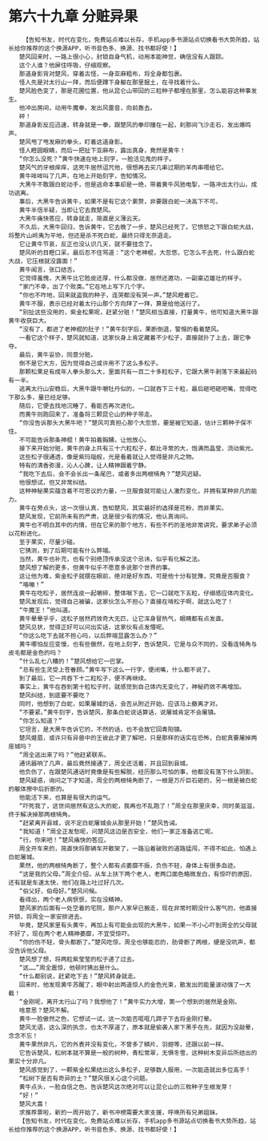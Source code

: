 # 第六十九章 分赃异果
        【告知书友，时代在变化，免费站点难以长存，手机app多书源站点切换看书大势所趋，站长给你推荐的这个换源APP，听书音色多、换源、找书都好使！】
       楚风回来时，一路上很小心，封锁自身气机，动用本能神觉，确信没有人跟踪。
       这个人谁？他屏住呼吸，仔细观察。
       那道身影背对楚风，穿着古怪，一身亚麻粗布，将全身都包裹。
       怪人先是对太行山一拜，而后便蹲下身躯在那里掘土，在寻找着什么。
       楚风脸色变了，那是花圃位置，他从昆仑山带回的三粒种子都埋在那里，怎么能容这种事发生。
       他冲出房间，动用牛魔拳，发出风雷音，向前轰去。
       砰！
       那道身影反应迅速，转身就是一拳，跟楚风的拳印撞在一起，刹那间飞沙走石，发出爆鸣声。
       楚风甩了甩发麻的拳头，盯着这道身影。
       怪人瞪圆眼睛，而后一把扯下亚麻布，露出真身，竟然是黄牛！
       “你怎么没死？”黄牛快速在地上刻字，一脸活见鬼的样子。
       楚风气的牙根痒痒，这死牛居然诅咒他，很想再去买几串过期的羊肉串喂给它。
       黄牛哞哞叫了几声，在地上开始刻字，告知情况。
       大黑牛不敢跟白蛇动手，但是逃命本事却是一绝，带着黄牛风驰电掣，一路冲出太行山，成功逃离。
       事后，大黑牛告诉黄牛，如果不是有它这个累赘，非要跟白蛇一决高下不可。
       黄牛半信半疑，当即让它去救楚风。
       大黑牛痛快答应，转身就走，简直是义薄云天。
       不久后，大黑牛回归，告诉黄牛，它去晚了一步，楚风已经死了。它愤怒之下跟白蛇大战，将整片山岭夷为平地，但还是杀不死白蛇，最终只得无奈退走。
       它让黄牛节哀，反正也没认识几天，就不要挂念了。
       楚风听的目瞪口呆，最后忍不住骂道：“这个老神棍，大忽悠，它怎么不去死，什么跟白蛇大战，它压根就没露面！”
       黄牛闻言，张口结舌。
       它觉得羞愧，大黑牛比它脸皮还厚，什么都没做，居然还邀功，一副豪迈雄壮的样子。
       “家门不幸，出了个败类。”它在地上写下几个字。
       “你也不咋地，回来就盗我的种子，连哭都没有哭一声。”楚风瞪着它。
       黄牛不服，表示已经对着太行山那个方向拜了一拜，算是给他送行了。
       “别扯这些没用的，紫金松果呢，赶紧分赃！”楚风相当直接，打量黄牛，他可知道大黑牛跟黄牛收获巨大。
       “没有了，都进了老神棍的肚子！”黄牛刻字后，果断倒退，警惕的看着楚风。
       一看它这个样子，楚风就知道，这家伙身上肯定藏着不少松子，直接就扑了上去，跟它争夺。
       最后，黄牛妥协，同意分赃。
       倒不是它大方，因为觉得自己或许用不了这么多松子。
       那颗松果足有成年人拳头那么大，里面共有一百二十多粒松子，它跟大黑牛剥落下来最起码有一半。
       逃离太行山安稳后，大黑牛跟牛嚼牡丹似的，一口就吞下三十粒，最后砸吧砸吧嘴，觉得吃下那么多，量已经足够。
       随后，它便去找地沉睡了，看能否再次进化。
       而黄牛则跑回来了，准备将三颗昆仑山的种子带走。
       “你没告诉那头大黑牛吧？”楚风可真担心那个大忽悠，要是被它知道，估计三颗种子保不住。
       不可能告诉那条神棍！黄牛拍着胸脯，让他放心。
       接下来开始分赃，黄牛的身上共有三十六粒松子，都比寻常的大，饱满而晶莹，流动紫光。
       这些松子很通透，像是紫玛瑙般，光是看着就让人觉得是非凡之物。
       特有的清香弥漫，沁人心脾，让人精神跟着宁静。
       “我吃下去后，会不会长出一条尾巴，或者多出两根犄角？”楚风迟疑。
       他很想试，但又非常纠结。
       这种神秘果实蕴含着不可思议的力量，一旦服食就可能让人激烈变化，并拥有某种非凡的能力。
       黄牛在旁点头，这一次很认真，告知楚风，其实最好的选择是花粉，而非果实。
       楚风发现，它前所未有的严肃，这是很少有的情况，他认真询问。
       黄牛也不明白其中的内情，但在它来的那个地方，有些不朽的圣地非常讲究，要求弟子必须以花粉进化。
       至于果实，尽量少碰。
       它猜测，到了后期可能有什么弊端。
       当然，黄牛也补充，也有个别绝顶传承没这个忌讳，似乎有化解之法。
       楚风想了解的更多，但黄牛似乎不愿意多说那个世界的事。
       这让他为难，紫金松子就摆在眼前，绝对是好东西，可是他十分有犹豫，究竟是否服食？
       “咯嘣！”
       黄牛在吃松子，居然连皮一起嚼碎，整体咽下去，它一口就吃下五粒，仔细感应体内变化。
       楚风发现后，觉得自己被骗，这家伙怎么不担心？直接在啃松子啊，就这么吃了！
       “牛魔王！”他叫道。
       黄牛晕晕乎乎，这松子居然药效奇大无匹，让它浑身冒热气，眼睛都有点发直。
       楚风见状，觉得正好可以问出实话，这家伙有点发懵呢。
       “你这么吃下去就不担心吗，以后弊端显露怎么办？”
       黄牛哪怕反应变慢，也有些傲然，在地上刻字，告诉楚风，它是与众不同的，没看连犄角与皮毛都是金色的吗？
       “什么乱七八糟的！”楚风想给它一巴掌。
       “总有些生灵受上苍眷顾。”黄牛写下这么一行字，便闭嘴，什么都不说了。
       到了最后，它一共吞下十二粒松子，便不再继续。
       事实上，黄牛在吞到第十粒松子时，就感觉到自己体内无变化了，神秘药效不再增加。
       楚风纠结，到底要不要吃？
       同时，他想到了白蛇，如果屠城的话，会否从附近开始，应该马上撤离才对。
       “不要紧。”黄牛刻字，告诉楚风，那条白蛇说话算话，说屠城肯定不会屠镇。
       “你怎么知道？”
       它坦言，是大黑牛告诉它的，不然的话，也不会放它回青阳镇。
       楚风蹙眉，或许只有异兽中的王彼此才更了解吧，只是那样的话实在恐怖，白蛇真要屠掉两座城吗？
       “周全逃出来了吗？”他赶紧联系。
       通讯器响了几声，最后竟然接通了，周全还活着，并且回到县城。
       他负伤了，在跟楚风通话时竟像是有些解脱，经历那么可怕的事，他都没有落下什么阴影。
       楚风疑惑，询问之下才知道，周全的两根犄角断了，一根是万斤巨石砸的，另一根是被白蛇的躯体擦中后折断的。
       他能活下来，也算是有很大的运气。
       “吓死我了，这世间居然有这么大的蛇，我再也不乱跑了！”周全在那里庆幸，同时美滋滋，终于解决掉那两根犄角。
       “赶紧离开县城，说不定白蛇屠城会从那里开始！”楚风告诫。
       “我知道！”周全正发愁呢，问楚风这边是否安全，他们一家正准备逃亡呢。
       “行，你来吧！”楚风痛快的答应。
       周全开车来的，简直快将那辆车开散架了，一路沿着破败的道路猛闯，不得不如此，怕遇上白蛇屠城。
       果然，他的两根犄角断了，整个人都有点萎靡不振，负伤不轻，身体上有很多血迹。
       “这是我的父母。”周全介绍，从车上扶下两个老人，老两口面色略微发白，有惊吓的原因，还有就是车速太快，他们在路上吐过好几次。
       “伯父好，伯母好。”楚风问候。
       看得出，两个老人病恹恹，实在没精神。
       楚风家的后面有一处空着的宅院，那户人家早已搬走，现在非常时期没什么客气的，他直接开锁，将周全一家安排进去。
       毕竟，楚风家里有头黄牛，再加上有可能会出现的大黑牛，如果一不小心吓到周全的父母就不好了，现在两个老人精神萎靡，不宜受惊吓。
       “你的伤不轻，骨头都断了。”楚风吃惊，周全也够能忍的，肋骨断了两根，硬是没吭声，都没告诉他父母。
       楚风想了想，将两粒紫莹莹的松子递了过去。
       “这……”周全震惊，他顿时猜出是什么。
       “什么都别说，赶紧吃下去！”楚风转身就走。
       回来时，他发现黄牛苏醒了，眼中射出两道惊人的金色光束，散发出的能量波动强了一大截！
       “金刚呢，离开太行山了吗？我想他了！”黄牛实力大增，第一个想到的居然是金刚。
       啥意思？楚风不解。
       黄牛一脸傲然之色，它想试一试，这一次能否哐哐几蹄子下去将金刚打晕。
       楚风无语，这么深的执念，也太不厚道了，原本就是偷袭人家下黑手在先，就因为没敲晕，念念不忘！
       黄牛果然非凡，它的外表并没有变化，不曾多了鳞片、羽翅等，还跟以前一样。
       它告诉楚风，松树本就不算是一般的树种，青松常翠，无惧冬雪，这种树木变异后所结出的果实十分非凡。
       楚风感觉到了，一颗紫金松果结出这么多松子，足够数人服用，一次能造就出多位高手！
       “松树下是否有奇异的土？”楚风很关心这个问题。
       黄牛点头，一脸自信之色，告诉楚风这次绝对可以让昆仑山的三枚种子生根发芽！
       “好！”
       楚风大喜！
       求推荐票啦，新的一周开始了，新书冲榜需要大家支援，呼唤所有兄弟姐妹。
       【告知书友，时代在变化，免费站点难以长存，手机app多书源站点切换看书大势所趋，站长给你推荐的这个换源APP，听书音色多、换源、找书都好使！】